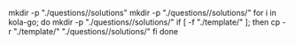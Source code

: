 mkdir -p "./questions//solutions"
mkdir -p "./questions//solutions/"
for  i in kola-go; do
    mkdir -p "./questions//solutions/"
    if [ -f "./template/" ]; then
        cp -r "./template/" "./questions//solutions/"
    fi
done
